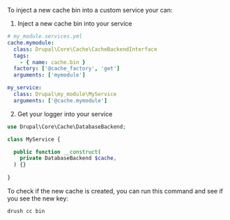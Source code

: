 To inject a new cache bin into a custom service your can:

1. Inject a new cache bin into your service

```yml
# my_module.services.yml
cache.mymodule:
  class: Drupal\Core\Cache\CacheBackendInterface
  tags:
    - { name: cache.bin }
  factory: ['@cache_factory', 'get']
  arguments: ['mymodule']

my_service:
  class: Drupal\my_module\MyService
  arguments: ['@cache.mymodule']
 ```
 
2. Get your logger into your service

```php
use Drupal\Core\Cache\DatabaseBackend;

class MyService {

  public function __construct(
    private DatabaseBackend $cache,
  ) {}
  
}
```

To check if the new cache is created, you can run this command and see if you see the new key:

```
drush cc bin
```
